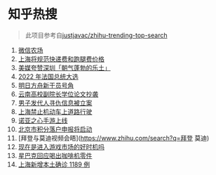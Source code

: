 # 知乎热搜

> 此项目参考自[justjavac/zhihu-trending-top-search](https://github.com/justjavac/zhihu-trending-top-search/blob/main/utils.ts)

<!-- BEGIN -->
  <!-- 最后更新时间:Wed Apr 13 2022 18:14:25 GMT+0000 (Coordinated Universal Time) -->
  1. [微信农场](https://www.zhihu.com/search?q=微信农场)
1. [上海将规范快递费和跑腿费价格](https://www.zhihu.com/search?q=上海快递费价格)
1. [美媒夸赞深圳「朝气蓬勃的乐土」](https://www.zhihu.com/search?q=美媒夸赞深圳)
1. [2022 年法国总统大选](https://www.zhihu.com/search?q=法国总统第一轮大选)
1. [明日方舟新干员号角](https://www.zhihu.com/search?q=明日方舟新六星号角)
1. [云南高校副院长学位论文抄袭](https://www.zhihu.com/search?q=云南高校副院长抄袭)
1. [男子发代人寻仇信息被立案](https://www.zhihu.com/search?q=男子发代人寻仇信息)
1. [上海禁止机动车上道路行驶](https://www.zhihu.com/search?q=上海疫情防控)
1. [诺亚之心手游上线](https://www.zhihu.com/search?q=诺亚之心)
1. [北京市积分落户申报将启动](https://www.zhihu.com/search?q=北京市积分落户申报)
1. [拜登与莫迪视频会晤](https://www.zhihu.com/search?q=拜登 莫迪)
1. [现在是进入游戏市场的好时机吗](https://www.zhihu.com/search?q=游戏市场)
1. [星巴克回应喝出咖啡机零件](https://www.zhihu.com/search?q=星巴克回应喝出咖啡机零件)
1. [上海新增本土确诊 1189 例](https://www.zhihu.com/search?q=上海新增)
  <!-- END -->